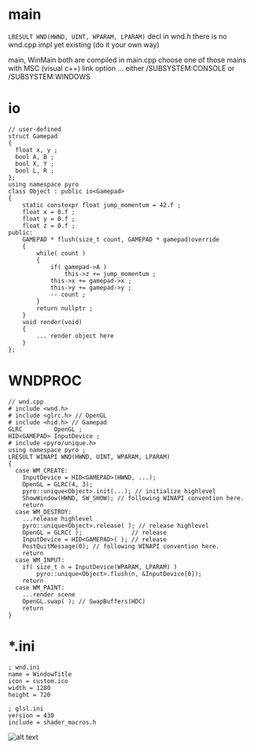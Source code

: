 # main
```LRESULT WND(HWND, UINT, WPARAM, LPARAM)``` 
decl in wnd.h
there is no wnd.cpp impl yet existing (do it your own way)

main, WinMain both are compiled in main.cpp
choose one of those mains with MSC (visual c++) link option
	... either /SUBSYSTEM:CONSOLE or /SUBSYSTEM:WINDOWS
# io
``` 
// user-defined
struct Gamepad
{
  float x, y ;
  bool A, B ;
  bool X, Y ;
  bool L, R ;
};
using namespace pyro
class Object : public io<Gamepad>
{
	static constexpr float jump_momentum = 42.f ;
	float x = 0.f ;
	float y = 0.f ;
	float z = 0.f ;
public:
	GAMEPAD * flush(size_t count, GAMEPAD * gamepad)override
	{
		while( count )
		{
			if( gamepad->A )
				this->z += jump_momentum ;
			this->x += gamepad->x ;
			this->y += gamepad->y ;
			-- count ;
		}
		return nullptr ;
	}
	void render(void)
	{
		... render object here
	}
};
``` 
# WNDPROC

``` 
// wnd.cpp
# include <wnd.h>
# include <glrc.h> // OpenGL
# include <hid.h> // Gamepad
GLRC         OpenGL ;
HID<GAMEPAD> InputDevice ;
# include <pyro/unique.h>
using namespace pyro ;
LRESULT WINAPI WND(HWND, UINT, WPARAM, LPARAM)
{
  case WM_CREATE:
    InputDevice = HID<GAMEPAD>(HWND, ...);
    OpenGL = GLRC(4, 3);
    pyro::unique<Object>.init(...); // initialize highlevel
    ShowWindow(HWND, SW_SHOW); // following WINAPI convention here.
    return
  case WM_DESTROY:
    ...release highlevel
    pyro::unique<Object>.release( ); // release highlevel
    OpenGL = GLRC( );              // release
    InputDevice = HID<GAMEPAD>( ); // release
    PostQuitMessage(0); // following WINAPI convention here.
    return
  case WM_INPUT:
    if( size_t n = InputDevice(WPARAM, LPARAM) )
    	pyro::unique<Object>.flush(n, &InputDevice[0]);
    return
  case WM_PAINT:
    ...render scene
    OpenGL.swap( ); // SwapBuffers(HDC)
    return
}
```
# *.ini
``` 
; wnd.ini
name = WindowTitle
icon = custom.ico
width = 1280
height = 720
``` 

``` 
; glsl.ini
version = 430
include = shader_macros.h
``` 
![alt text](https://repository-images.githubusercontent.com/197114287/6509fe00-a804-11e9-829c-e87bcc9644dc "Pyro Logo")
